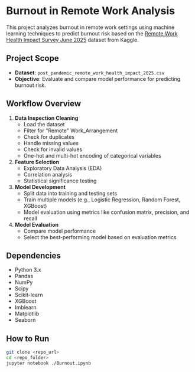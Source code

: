 #  Burnout in Remote Work Analysis

This project analyzes burnout in remote work settings using machine learning techniques to predict burnout risk based on the [Remote Work Health Impact Survey June 2025](https://www.kaggle.com/datasets/pratyushpuri/remote-work-health-impact-survey-2025) dataset from Kaggle.

##  Project Scope

- **Dataset**: `post_pandemic_remote_work_health_impact_2025.csv`
- **Objective**: Evaluate and compare model performance for predicting burnout risk.

##  Workflow Overview

1. **Data Inspection Cleaning**
    - Load the dataset
    - Filter for "Remote" Work_Arrangement
    - Check for duplicates
    - Handle missing values
    - Check for invalid values
    - One-hot and multi-hot encoding of categorical variables
2. **Feature Selection**
    - Exploratory Data Analysis (EDA)
    - Correlation analysis
    - Statistical significance testing
3. **Model Development**
    - Split data into training and testing sets
    - Train multiple models (e.g., Logistic Regression, Random Forest, XGBoost)
    - Model evaluation using metrics like confusion matrix, precision, and recall
4. **Model Evaluation**
    - Compare model performance
    - Select the best-performing model based on evaluation metrics

##  Dependencies

- Python 3.x
- Pandas
- NumPy
- Scipy
- Scikit-learn
- XGBoost
- Imblearn
- Matplotlib
- Seaborn

##  How to Run

```bash
git clone <repo_url>
cd <repo_folder>
jupyter notebook ./Burnout.ipynb
```
